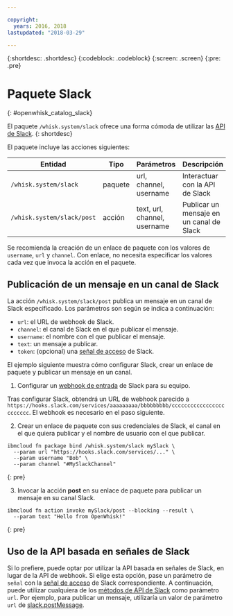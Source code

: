 ```yaml
---

copyright:
  years: 2016, 2018
lastupdated: "2018-03-29"

---
```


{:shortdesc: .shortdesc}
{:codeblock: .codeblock}
{:screen: .screen}
{:pre: .pre}

# Paquete Slack
{: #openwhisk_catalog_slack}

El paquete `/whisk.system/slack` ofrece una forma cómoda de utilizar las [API de Slack](https://api.slack.com/).
{: shortdesc}

El paquete incluye las acciones siguientes:

| Entidad | Tipo | Parámetros | Descripción |
| --- | --- | --- | --- |
| `/whisk.system/slack` | paquete | url, channel, username | Interactuar con la API de Slack |
| `/whisk.system/slack/post` | acción | text, url, channel, username | Publicar un mensaje en un canal de Slack |

Se recomienda la creación de un enlace de paquete con los valores de `username`, `url` y `channel`. Con enlace, no necesita especificar los valores cada vez que invoca la acción en el paquete.

## Publicación de un mensaje en un canal de Slack

La acción `/whisk.system/slack/post` publica un mensaje en un canal de Slack especificado. Los parámetros son según se indica a continuación:

- `url`: el URL de webhook de Slack.
- `channel`: el canal de Slack en el que publicar el mensaje.
- `username`: el nombre con el que publicar el mensaje.
- `text`: un mensaje a publicar.
- `token`: (opcional) una [señal de acceso](https://api.slack.com/tokens) de Slack.

El ejemplo siguiente muestra cómo configurar Slack, crear un enlace de paquete y publicar un mensaje en un canal.

1. Configurar un [webhook de entrada](https://api.slack.com/incoming-webhooks) de Slack para su equipo.

  Tras configurar Slack, obtendrá un URL de webhook parecido a
`https://hooks.slack.com/services/aaaaaaaaa/bbbbbbbbb/cccccccccccccccccccccccc`. El webhook es necesario en el paso siguiente.

2. Crear un enlace de paquete con sus credenciales de Slack, el canal en el que quiera publicar y el nombre de usuario con el que publicar.
  ```
  ibmcloud fn package bind /whisk.system/slack mySlack \
    --param url "https://hooks.slack.com/services/..." \
    --param username "Bob" \
    --param channel "#MySlackChannel"
  ```
  {: pre}

3. Invocar la acción **post** en su enlace de paquete para publicar un mensaje en su canal Slack.
  ```
  ibmcloud fn action invoke mySlack/post --blocking --result \
    --param text "Hello from OpenWhisk!"
  ```
  {: pre}

## Uso de la API basada en señales de Slack

Si lo prefiere, puede optar por utilizar la API basada en señales de Slack, en lugar de la API de webhook. Si elige esta opción, pase un parámetro de `señal` con la [señal de acceso](https://api.slack.com/tokens) de Slack correspondiente. A continuación, puede utilizar cualquiera de los [métodos de API de Slack](https://api.slack.com/methods) como parámetro `url`. Por ejemplo, para publicar un mensaje, utilizaría un valor de parámetro `url` de [slack.postMessage](https://api.slack.com/methods/chat.postMessage).
